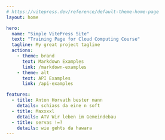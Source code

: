 ```yaml
---
# https://vitepress.dev/reference/default-theme-home-page
layout: home

hero:
  name: "Simple VitePress Site"
  text: "Training Page for Cloud Computing Course"
  tagline: My great project tagline
  actions:
    - theme: brand
      text: Markdown Examples
      link: /markdown-examples
    - theme: alt
      text: API Examples
      link: /api-examples

features:
  - title: Anton Horvath bester mann
    details: schiass da eine n soft
  - title: Maxxxxl
    details: ATV Wir leben im Gemeindebau
  - title: servas !=?
    details: wie gehts da hawara
---
```


